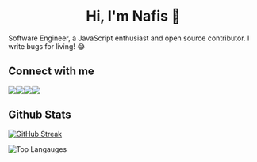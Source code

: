 <div align="center">
    <h1> Hi, I'm Nafis 👋 </h1>
</div>    

<div>
  <p>
    Software Engineer, a JavaScript enthusiast and open source contributor. I write bugs for living! 😂
  </p>
</div>

## Connect with me
<div style="display: flex;">
<a href="https://www.linkedin.com/in/nafisreza/"><img src="https://img.shields.io/badge/linkedin-%230077B5.svg?style=for-the-badge&logo=linkedin&logoColor=white"></a>
<a href="https://www.nafisreza.com/"><img src="https://img.shields.io/badge/-Website-black?style=for-the-badge&logo=firefoxbrowser"></a>
<a href="https://twitter.com/nafisreza_"><img src="https://img.shields.io/badge/-Twitter-blue?style=for-the-badge&logo=twitter"></a>
<a href="mailto:nafisrezabd@gmail.com"><img src="https://img.shields.io/badge/-Email-white?style=for-the-badge&logo=gmail"></a>
</div>



## Github Stats
[![GitHub Streak](https://streak-stats.demolab.com?user=nafisreza&theme=gotham)](https://git.io/streak-stats)

![Top Langauges](https://github-readme-stats.vercel.app/api/top-langs/?username=nafisreza&layout=compact)
